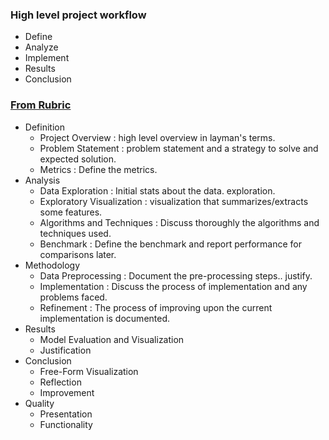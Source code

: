 ### High level project workflow

* Define
* Analyze
* Implement
* Results
* Conclusion

### [From Rubric](https://review.udacity.com/#!/rubrics/108/view)
* Definition
    * Project Overview : high level overview in layman's terms.
    * Problem Statement : problem statement and a strategy to solve and expected solution.
    * Metrics : Define the metrics.
* Analysis
    * Data Exploration : Initial stats about the data. exploration.
    * Exploratory Visualization : visualization that summarizes/extracts some features.
    * Algorithms and Techniques : Discuss thoroughly the algorithms and techniques used.
    * Benchmark : Define the benchmark and report performance for comparisons later.
* Methodology
    * Data Preprocessing : Document the pre-processing steps.. justify.
    * Implementation : Discuss the process of implementation and any problems faced.
    * Refinement : The process of improving upon the current implementation is documented. 
* Results
    * Model Evaluation and Visualization 
    * Justification 
* Conclusion 
    * Free-Form Visualization
    * Reflection
    * Improvement
* Quality
    * Presentation
    * Functionality